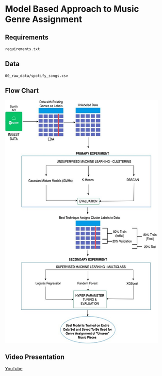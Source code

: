 # Model Based Approach to Music Genre Assignment

## Requirements

```
requirements.txt
```
## Data

```
00_raw_data/spotify_songs.csv
```
## Flow Chart

<img src="40_assets/flow-chart.jpg" width=600 height=800>

## Video Presentation

[YouTube](https://www.youtube.com/watch?v=6-7XFk4KC9M)
